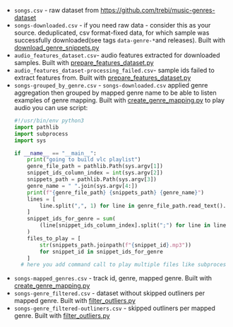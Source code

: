 - `songs.csv` - raw dataset from https://github.com/trebi/music-genres-dataset
- `songs-downloaded.csv` - if you need raw data - consider this as your source. deduplicated, csv format-fixed data, for which sample was successfully downloaded(see tags `data-genre-*`and releases). Built with [download_genre_snippets.py](../download_genre_snippets.py)
- `audio_features_dataset.csv`- audio features extracted for downloaded samples. Built with [prepare_features_dataset.py](../prepare_features_dataset.py)
- `audio_features_dataset-processing_failed.csv`- sample ids failed to extract features from. Built with [prepare_features_dataset.py](../prepare_features_dataset.py)
- `songs-grouped_by_genre.csv` - `songs-downloaded.csv` applied genre aggregation then grouped by mapped genre name to be able to listen examples of genre mapping. Built with [create_genre_mapping.py](../create_genre_mapping.py)
  to play audio you can use script:
  ```python
  #!/usr/bin/env python3
  import pathlib
  import subprocess
  import sys
  
  if __name__ == "__main__":
      print("going to build vlc playlist")
      genre_file_path = pathlib.Path(sys.argv[1])
      snippet_ids_column_index = int(sys.argv[2])
      snippets_path = pathlib.Path(sys.argv[3])
      genre_name = " ".join(sys.argv[4:])
      print(f"{genre_file_path} {snippets_path} {genre_name}")
      lines = [
          line.split(",", 1) for line in genre_file_path.read_text().splitlines()[1:]
      ]
      snippet_ids_for_genre = sum(
          (line[snippet_ids_column_index].split(";") for line in lines if line[0] == genre_name), []
      )
      files_to_play = [
          str(snippets_path.joinpath(f"{snippet_id}.mp3"))
          for snippet_id in snippet_ids_for_genre
      ]
    # here you add command call to play multiple files like subprocess.run()
  ```
- `songs-mapped_genres.csv` - track id, genre, mapped genre. Built with [create_genre_mapping.py](../create_genre_mapping.py)
- `songs-genre_filtered.csv` - dataset without skipped outliners per mapped genre. Built with [filter_outliers.py](../filter_outliers.py)
- `songs-genre_filtered-outliners.csv` - skipped outliners per mapped genre. Built with [filter_outliers.py](../filter_outliers.py)
